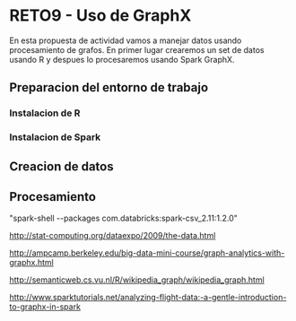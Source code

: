 # RETO9 - Uso de GraphX

En esta propuesta de actividad vamos a manejar datos usando procesamiento de grafos. En primer lugar crearemos un set de datos usando R y despues lo procesaremos usando Spark GraphX.

## Preparacion del entorno de trabajo

### Instalacion de R

### Instalacion de Spark

## Creacion de datos

## Procesamiento

"spark-shell --packages com.databricks:spark-csv_2.11:1.2.0"

http://stat-computing.org/dataexpo/2009/the-data.html

http://ampcamp.berkeley.edu/big-data-mini-course/graph-analytics-with-graphx.html

http://semanticweb.cs.vu.nl/R/wikipedia_graph/wikipedia_graph.html

http://www.sparktutorials.net/analyzing-flight-data:-a-gentle-introduction-to-graphx-in-spark
